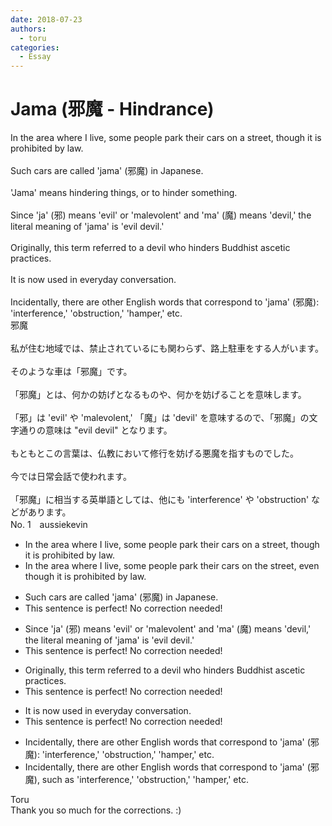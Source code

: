 ```yaml
---
date: 2018-07-23
authors:
  - toru
categories:
  - Essay
---
```


<h1 id="subject_show">Jama (邪魔 - Hindrance)</h1>
<div class="date" hidden>Jul 23, 2018 17:38</div>
<div id="post"><div id="body_show_ori">
In the area where I live, some people park their cars on a street, though it is prohibited by law.<br/><br/>Such cars are called 'jama' (邪魔) in Japanese.<br/><br/>'Jama' means hindering things, or to hinder something.<br/><br/>Since 'ja' (邪) means 'evil' or 'malevolent' and 'ma' (魔) means 'devil,' the literal meaning of 'jama' is 'evil devil.'<br/><br/>Originally, this term referred to a devil who hinders Buddhist ascetic practices.<br/><br/>It is now used in everyday conversation.<br/><br/>Incidentally, there are other English words that correspond to 'jama' (邪魔): 'interference,' 'obstruction,' 'hamper,' etc.
</div></div>

<!-- more -->

<div id="post_ja"><div id="body_show_mo">
邪魔<br/><br/>私が住む地域では、禁止されているにも関わらず、路上駐車をする人がいます。<br/><br/>そのような車は「邪魔」です。<br/><br/>「邪魔」とは、何かの妨げとなるものや、何かを妨げることを意味します。<br/><br/>「邪」は 'evil' や 'malevolent,' 「魔」は 'devil' を意味するので、「邪魔」の文字通りの意味は "evil devil" となります。<br/><br/>もともとこの言葉は、仏教において修行を妨げる悪魔を指すものでした。<br/><br/>今では日常会話で使われます。<br/><br/>「邪魔」に相当する英単語としては、他にも 'interference' や 'obstruction' などがあります。
</div></div>
<div id="block"><div class="first_name"> No. 1　<span class="just_name">aussiekevin</span></div><div id="block2">
<ul class="correction_field">
<li class="incorrect">In the area where I live, some people park their cars on a street, though it is prohibited by law.</li>
<li class="corrected correct">
In the area where I live, some people park their cars on the street, even though it is prohibited by law.
</li>
</ul>
<ul class="correction_field">
<li class="incorrect">Such cars are called 'jama' (邪魔) in Japanese.</li>
<li class="corrected perfect">This sentence is perfect! No correction needed!</li>
</ul>
<ul class="correction_field">
<li class="incorrect">Since 'ja' (邪) means 'evil' or 'malevolent' and 'ma' (魔) means 'devil,' the literal meaning of 'jama' is 'evil devil.'</li>
<li class="corrected perfect">This sentence is perfect! No correction needed!</li>
</ul>
<ul class="correction_field">
<li class="incorrect">Originally, this term referred to a devil who hinders Buddhist ascetic practices.</li>
<li class="corrected perfect">This sentence is perfect! No correction needed!</li>
</ul>
<ul class="correction_field">
<li class="incorrect">It is now used in everyday conversation.</li>
<li class="corrected perfect">This sentence is perfect! No correction needed!</li>
</ul>
<ul class="correction_field">
<li class="incorrect">Incidentally, there are other English words that correspond to 'jama' (邪魔): 'interference,' 'obstruction,' 'hamper,' etc.</li>
<li class="corrected correct">
Incidentally, there are other English words that correspond to 'jama' (邪魔), such as 'interference,' 'obstruction,' 'hamper,' etc.
</li>
</ul>
</div><div class="name"><span class="just_name">Toru</span><br>
Thank you so much for the corrections. :)
</div>
</div>
